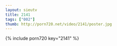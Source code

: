 ```yaml
--- 
layout: sieutv
title: 2141
tags: ["002"]
thumb: http://porn720.net/video/2141/poster.jpg
---
```

{% include porn720 key="2141" %} 
